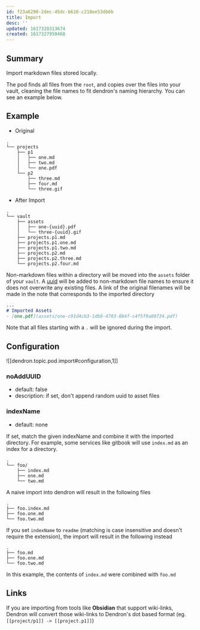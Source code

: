 ```yaml
---
id: f23a6290-2dec-45dc-b616-c218ee53db6b
title: Import
desc: ''
updated: 1617328313674
created: 1617327950468
---
```


## Summary
Import markdown files stored locally. 

The pod finds all files from the `root`, and copies over the files into your vault, cleaning the file names to fit dendron's naming hierarchy. You can see an example below. 

## Example
- Original
```
.
└── projects
    ├── p1
    │   ├── one.md
    │   ├── two.md
    │   └── one.pdf
    └── p2
        ├── three.md
        ├── four.md
        └── three.gif
```

- After Import

```
.
└── vault
    ├── assets
    │   ├── one-{uuid}.pdf
    │   └── three-{uuid}.gif
    ├── projects.p1.md
    ├── projects.p1.one.md
    ├── projects.p1.two.md
    ├── projects.p2.md
    ├── projects.p2.three.md
    └── projects.p2.four.md
```

Non-markdown files within a directory will be moved into the `assets` folder of your `vault`. A [uuid](https://en.wikipedia.org/wiki/Universally_unique_identifier) will be added to non-markdown file names to ensure it does not overwrite any existing files. A link of the original filenames will be made in the note that corresponds to the imported directory

```md
...
# Imported Assets
- [one.pdf](assets/one-c91d4cb3-1db8-4703-884f-c4f5f9a00734.pdf)

```

Note that all files starting with a `.` will be ignored during the import.

## Configuration
![[dendron.topic.pod.import#configuration,1]]

### noAddUUID
- default: false
- description: if set, don't append random uuid to asset files

### indexName
- default: none

If set, match the given indexName and combine it with the imported directory. For example, some services like gitbook will use `index.md` as an index for a directory. 

```
.
└── foo/
    ├── index.md
    ├── one.md
    └── two.md
```

A naive import into dendron will result in the following files
```
.
├── foo.index.md
├── foo.one.md
└── foo.two.md
```

If you set `indexName` to `readme` (matching is case insensitive and doesn't require the extension), the import will result in the following instead

```
.
├── foo.md
├── foo.one.md
└── foo.two.md
```

In this example, the contents of `index.md` were combined with `foo.md`



## Links

If you are importing from tools like **Obsidian** that support wiki-links, Dendron will convert those wiki-links to Dendron's dot based format (eg. `[[project/p1]] -> [[project.p1]]`)